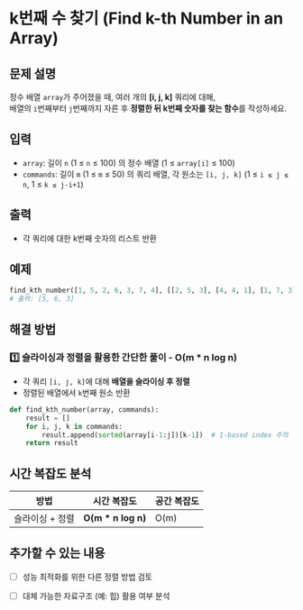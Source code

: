 # k번째 수 찾기 (Find k-th Number in an Array)

## 문제 설명
정수 배열 `array`가 주어졌을 때, 여러 개의 **[i, j, k]** 쿼리에 대해,  
배열의 `i`번째부터 `j`번째까지 자른 후 **정렬한 뒤 k번째 숫자를 찾는 함수**를 작성하세요.

## 입력
- `array`: 길이 `n` (1 ≤ `n` ≤ 100) 의 정수 배열 (1 ≤ `array[i]` ≤ 100)  
- `commands`: 길이 `m` (1 ≤ `m` ≤ 50) 의 쿼리 배열, 각 원소는 `[i, j, k]` (1 ≤ `i ≤ j ≤ n`, 1 ≤ `k ≤ j-i+1`)  

## 출력
- 각 쿼리에 대한 k번째 숫자의 리스트 반환  

## 예제
```python
find_kth_number([1, 5, 2, 6, 3, 7, 4], [[2, 5, 3], [4, 4, 1], [1, 7, 3]])  
# 출력: [5, 6, 3]
```

## 해결 방법
### 1️⃣ 슬라이싱과 정렬을 활용한 간단한 풀이 - O(m * n log n)
- 각 쿼리 `[i, j, k]`에 대해 **배열을 슬라이싱 후 정렬**  
- 정렬된 배열에서 `k`번째 원소 반환  

```python
def find_kth_number(array, commands):
    result = []
    for i, j, k in commands:
        result.append(sorted(array[i-1:j])[k-1])  # 1-based index 주의
    return result
```

## 시간 복잡도 분석
| 방법 | 시간 복잡도 | 공간 복잡도 |
|------|----------|----------|
| 슬라이싱 + 정렬 | **O(m * n log n)** | O(m) |

## 추가할 수 있는 내용
- [ ] 성능 최적화를 위한 다른 정렬 방법 검토
- [ ] 대체 가능한 자료구조 (예: 힙) 활용 여부 분석

